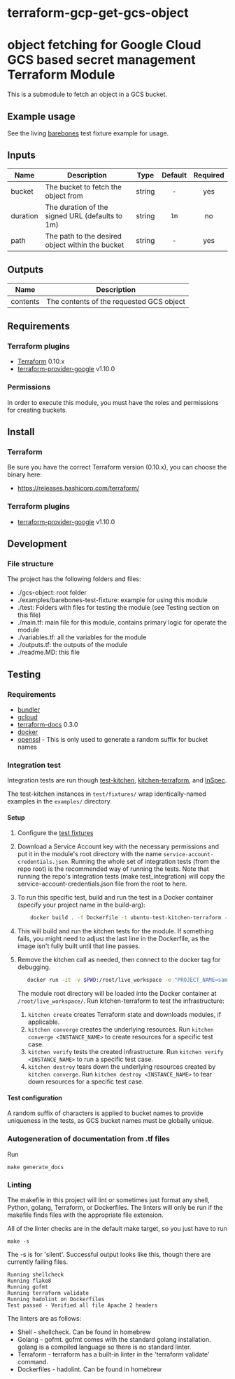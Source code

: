 # terraform-gcp-get-gcs-object
# object fetching for Google Cloud GCS based secret management Terraform Module

This is a submodule to fetch an object in a GCS bucket.

## Example usage
See the living [barebones](./examples/barebones-test-fixture) test fixture example for usage.

[^]: (autogen_docs_start)

## Inputs

| Name | Description | Type | Default | Required |
|------|-------------|:----:|:-----:|:-----:|
| bucket | The bucket to fetch the object from | string | - | yes |
| duration | The duration of the signed URL (defaults to 1m) | string | `1m` | no |
| path | The path to the desired object within the bucket | string | - | yes |

## Outputs

| Name | Description |
|------|-------------|
| contents | The contents of the requested GCS object |

[^]: (autogen_docs_end)

## Requirements
### Terraform plugins
- [Terraform](https://www.terraform.io/downloads.html) 0.10.x
- [terraform-provider-google](https://github.com/terraform-providers/terraform-provider-google) v1.10.0

### Permissions
In order to execute this module, you must have the roles and permissions for creating buckets.

## Install

### Terraform
Be sure you have the correct Terraform version (0.10.x), you can choose the binary here:
- https://releases.hashicorp.com/terraform/

### Terraform plugins

- [terraform-provider-google](https://github.com/terraform-providers/terraform-provider-google) v1.10.0

## Development

### File structure
The project has the following folders and files:

- ./gcs-object: root folder
- ./examples/barebones-test-fixture: example for using this module
- ./test: Folders with files for testing the module (see Testing section on this file)
- ./main.tf: main file for this module, contains primary logic for operate the module
- ./variables.tf: all the variables for the module
- ./outputs.tf: the outputs of the module
- ./readme.MD: this file

## Testing

### Requirements
- [bundler](https://github.com/bundler/bundler)
- [gcloud](https://cloud.google.com/sdk/install)
- [terraform-docs](https://github.com/segmentio/terraform-docs/releases) 0.3.0
- [docker](https://docker.com)
- [openssl](https://www.openssl.org/) - This is only used to generate a random suffix for bucket names

### Integration test

Integration tests are run though [test-kitchen](https://github.com/test-kitchen/test-kitchen), [kitchen-terraform](https://github.com/newcontext-oss/kitchen-terraform), and [InSpec](https://github.com/inspec/inspec).


The test-kitchen instances in `test/fixtures/` wrap identically-named examples in the `examples/` directory.

#### Setup

1. Configure the [test fixtures](#test-configuration)
2. Download a Service Account key with the necessary permissions and put it in the module's root directory with the name `service-account-credentials.json`.
 Running the whole set of integration tests (from the repo root) is the recommended way of running the tests. Note that running the repo's integration tests (make test_integration) will copy the service-account-credentials.json file from the root to here.
3. To run this specific test, build and run the test in a Docker container (specify your project name in the build-arg):
    ```bash
	    docker build . -f Dockerfile -t ubuntu-test-kitchen-terraform --build-arg RANDOM_SUFFIX=$(shell openssl rand -hex 5) --build-arg PROJECT_NAME=sample-project-name --build-arg GOOGLE_APPLICATION_CREDENTIALS=service-account-credentials.json
    ```
  
4. This will build and run the kitchen tests for the module. If something fails, you might need to adjust the last line in the Dockerfile, as the image isn't fully built until that line passes.
5. Remove the kitchen call as needed, then connect to the docker tag for debugging.
    ```bash
       docker run -it -v $PWD:/root/live_workspace -e "PROJECT_NAME=sample-project-name" -w /root/live_workspace ubuntu-test-kitchen-terraform
    ```

    The module root directory will be loaded into the Docker container at `/root/live_workspace/`.
    Run kitchen-terraform to test the infrastructure:
    
    1. `kitchen create` creates Terraform state and downloads modules, if applicable.
    2. `kitchen converge` creates the underlying resources. Run `kitchen converge <INSTANCE_NAME>` to create resources for a specific test case.
    3. `kitchen verify` tests the created infrastructure. Run `kitchen verify <INSTANCE_NAME>` to run a specific test case.
    4. `kitchen destroy` tears down the underlying resources created by `kitchen converge`. Run `kitchen destroy <INSTANCE_NAME>` to tear down resources for a specific test case.

#### Test configuration

A random suffix of characters is applied to bucket names to provide uniqueness in the tests, as GCS bucket names must be globally unique.

### Autogeneration of documentation from .tf files
Run
```
make generate_docs
```

### Linting
The makefile in this project will lint or sometimes just format any shell,
Python, golang, Terraform, or Dockerfiles. The linters will only be run if
the makefile finds files with the appropriate file extension.

All of the linter checks are in the default make target, so you just have to
run

```
make -s
```

The -s is for 'silent'. Successful output looks like this, though there are currently failing files.

```
Running shellcheck
Running flake8
Running gofmt
Running terraform validate
Running hadolint on Dockerfiles
Test passed - Verified all file Apache 2 headers
```

The linters
are as follows:
* Shell - shellcheck. Can be found in homebrew
* Golang - gofmt. gofmt comes with the standard golang installation. golang
is a compiled language so there is no standard linter.
* Terraform - terraform has a built-in linter in the 'terraform validate'
command.
* Dockerfiles - hadolint. Can be found in homebrew